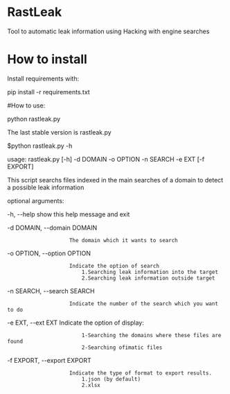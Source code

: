 # RastLeak
Tool to automatic leak information using Hacking with engine searches

# How to install

Install requirements with:

pip install -r requirements.txt

#How to use:

python rastleak.py

The last stable version is rastleak.py

$python rastleak.py -h

usage: rastleak.py [-h] -d DOMAIN -o OPTION -n SEARCH -e EXT [-f EXPORT]

This script searchs files indexed in the main searches of a domain to detect a possible leak information

optional arguments:

  -h, --help            show this help message and exit
  
  -d DOMAIN, --domain DOMAIN
  
                        The domain which it wants to search
                        
  -o OPTION, --option OPTION
  
                        Indicate the option of search
                        	1.Searching leak information into the target
                        	2.Searching leak information outside target
  -n SEARCH, --search SEARCH
  
                        Indicate the number of the search which you want to do
                        
  -e EXT, --ext EXT     Indicate the option of display:
 
                        	1-Searching the domains where these files are found
                        	2-Searching ofimatic files
                        
  -f EXPORT, --export EXPORT
  
                        Indicate the type of format to export results.
                        	1.json (by default)
                        	2.xlsx               
